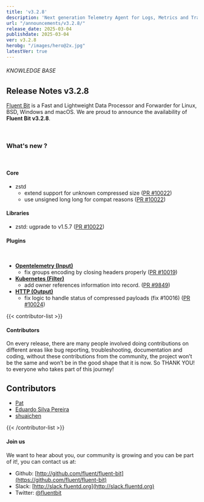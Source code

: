 ```yaml
---
title: 'v3.2.8'
description: 'Next generation Telemetry Agent for Logs, Metrics and Traces. '
url: "/announcements/v3.2.8/"
release_date: 2025-03-04
publishdate: 2025-03-04
ver: v3.2.8
herobg: "/images/hero@2x.jpg"
latestVer: true
---
```


###### KNOWLEDGE BASE

## Release Notes v3.2.8

[Fluent Bit](https://fluentbit.io) is a Fast and Lightweight Data Processor and Forwarder for Linux, BSD, Windows and macOS. We are proud to announce the availability of **Fluent Bit v3.2.8**.

<br>

### What's new ?

<br>

#### Core

- zstd
  - extend support for unknown compressed size ([PR #10022](https://github.com/fluent/fluent-bit/pull/10022))
  - use unsigned long long for compat reasons ([PR #10022](https://github.com/fluent/fluent-bit/pull/10022))


#### Libraries

- zstd: ugprade to v1.5.7 ([PR #10022](https://github.com/fluent/fluent-bit/pull/10022))

#### Plugins

<br>

- **[Opentelemetry (Input)](https://docs.fluentbit.io/manual/pipeline/inputs/opentelemetry)**
  - fix groups encoding by closing headers properly ([PR #10019](https://github.com/fluent/fluent-bit/pull/10019))
- **[Kubernetes (Filter)](https://docs.fluentbit.io/manual/pipeline/filters/kubernetes)**
  - add owner references information into record. ([PR #9849](https://github.com/fluent/fluent-bit/pull/9849))
- **[HTTP (Output)](https://docs.fluentbit.io/manual/pipeline/outputs/http)**
  - fix logic to handle status of compressed payloads (fix #10016) ([PR #10024](https://github.com/fluent/fluent-bit/pull/10024))

{{< contributor-list >}}

#### Contributors

On every release, there are many people involved doing contributions on different areas like bug reporting, troubleshooting, documentation and coding, without these contributions from the community, the project won’t be the same and won’t be in the good shape that it is now. So THANK YOU! to everyone who takes part of this journey!

## Contributors

- [Pat](https://github.com/patrick-stephens)
- [Eduardo Silva Pereira](https://github.com/edsiper)
- [shuaichen](https://github.com/shuaich)

{{< /contributor-list >}}

#### Join us

We want to hear about you, our community is growing and you can be part of it!, you can contact us at:

* Github: [http://github.com/fluent/fluent-bit](https://github.com/fluent/fluent-bit)
* Slack: [http://slack.fluentd.org](http://slack.fluentd.org)
* Twitter: [@fluentbit](https://twitter.com/fluentbit)
